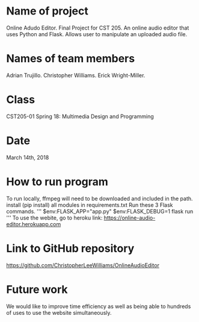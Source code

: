 # Name of project 
Online Adudo Editor. Final Project for CST 205. An online audio editor that uses Python and Flask. Allows user to manipulate an uploaded audio file.



# Names of team members
Adrian Trujillo. 
Christopher Williams. 
Erick Wright-Miller. 


# Class
CST205-01 Spring 18: Multimedia Design and Programming


# Date 
March 14th, 2018


# How to run program
To run locally, ffmpeg will need to be downloaded and included in the path. 
install (pip install) all modules in requirements.txt
Run these 3 Flask commands. 
'''
$env:FLASK_APP="app.py"
$env:FLASK_DEBUG=1
flask run
'''
To use the webite, go to heroku link: https://online-audio-editor.herokuapp.com


# Link to GitHub repository 
https://github.com/ChristopherLeeWilliams/OnlineAudioEditor


# Future work 
We would like to improve time efficiency as well as being able to hundreds of uses to use the website simultaneously.
